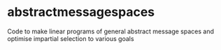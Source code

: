 # abstractmessagespaces
 Code to make linear programs of general abstract message spaces and optimise impartial selection to various goals
